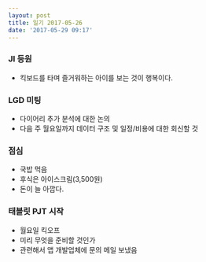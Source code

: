 ```yaml
---
layout: post
title: 일기 2017-05-26
date: '2017-05-29 09:17'
---
```


### JI 등원
* 킥보드를 타며 즐거워하는 아이를 보는 것이 행복이다.


### LGD 미팅
* 다이어리 추가 분석에 대한 논의
* 다음 주 월요일까지 데이터 구조 및 일정/비용에 대한 회신할 것


### 점심
* 국밥 먹음
* 후식은 아이스크림(3,500원)
* 돈이 늘 아깝다.


### 태블릿 PJT 시작
* 월요일 킥오프
* 미리 무엇을 준비할 것인가
* 관련해서 앱 개발업체에 문의 메일 보냈음
